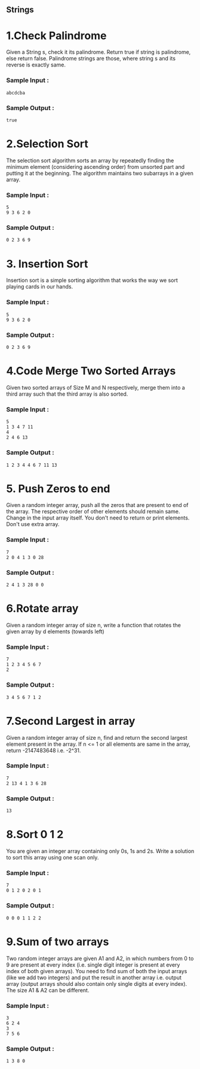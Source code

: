 ## Strings
# 1.Check Palindrome

Given a String s, check it its palindrome. Return true if string is palindrome, else return false.
Palindrome strings are those, where string s and its reverse is exactly same.

 ### Sample Input :<br>

```
abcdcba
```


### Sample Output :<br>
``` 
true 
```

# 2.Selection Sort
The selection sort algorithm sorts an array by repeatedly finding the minimum element (considering ascending order) from unsorted part and putting it at the beginning. The algorithm maintains two subarrays in a given array.

 ### Sample Input :<br>

```
5
9 3 6 2 0
```


### Sample Output :<br>
``` 
0 2 3 6 9
```

# 3. Insertion Sort
Insertion sort is a simple sorting algorithm that works the way we sort playing cards in our hands.

 ### Sample Input :<br>

```
5
9 3 6 2 0
```

### Sample Output :<br>
``` 
0 2 3 6 9
```
# 4.Code Merge Two Sorted Arrays

Given two sorted arrays of Size M and N respectively, merge them into a third array such that the third array is also sorted.

 ### Sample Input :<br>
```
5
1 3 4 7 11
4
2 4 6 13
```
 ### Sample Output :
```
1 2 3 4 4 6 7 11 13 
```

# 5. Push Zeros to end

Given a random integer array, push all the zeros that are present to end of the array. The respective order of other elements should remain same.
Change in the input array itself. You don't need to return or print elements. Don't use extra array.
### Sample Input :<br>

```
7
2 0 4 1 3 0 28
```

### Sample Output :<br>
``` 
2 4 1 3 28 0 0
```

# 6.Rotate array

Given a random integer array of size n, write a function that rotates the given array by d elements (towards left)
### Sample Input :<br>

```
7
1 2 3 4 5 6 7
2
```

### Sample Output :<br>
``` 
3 4 5 6 7 1 2
```
# 7.Second Largest in array

Given a random integer array of size n, find and return the second largest element present in the array.
If n <= 1 or all elements are same in the array, return -2147483648 i.e. -2^31.
### Sample Input :<br>

```
7
2 13 4 1 3 6 28
```

### Sample Output :<br>
``` 
13
```
# 8.Sort 0 1 2

You are given an integer array containing only 0s, 1s and 2s. Write a solution to sort this array using one scan only.
### Sample Input :<br>

```
7
0 1 2 0 2 0 1
```

### Sample Output :<br>
``` 
0 0 0 1 1 2 2
```
# 9.Sum of two arrays

Two random integer arrays are given A1 and A2, in which numbers from 0 to 9 are present at every index (i.e. single digit integer is present at every index of both given arrays).
You need to find sum of both the input arrays (like we add two integers) and put the result in another array i.e. output array (output arrays should also contain only single digits at every index).
The size A1 & A2 can be different.
### Sample Input :<br>

```
3
6 2 4
3
7 5 6
```

### Sample Output :<br>
``` 
1 3 8 0
```